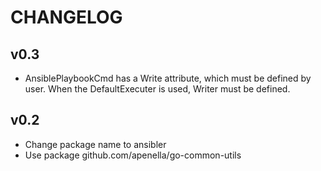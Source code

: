 # CHANGELOG

## v0.3
- AnsiblePlaybookCmd has a Write attribute, which must be defined by user. When the DefaultExecuter is used, Writer must be defined.

## v0.2
- Change package name to ansibler
- Use package github.com/apenella/go-common-utils

